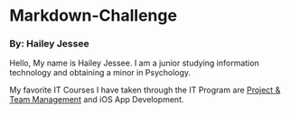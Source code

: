 # Markdown-Challenge
### By: Hailey Jessee

Hello, My name is Hailey Jessee. I am a junior studying information technology and obtaining a minor in Psychology.

My favorite IT Courses I have taken through the IT Program are [Project & Team Management](https://github.com/HaileyJessee/Markdown-Challenge/blob/master/ProjectManagement.md#what-is-it-project-management) and iOS App Development.


